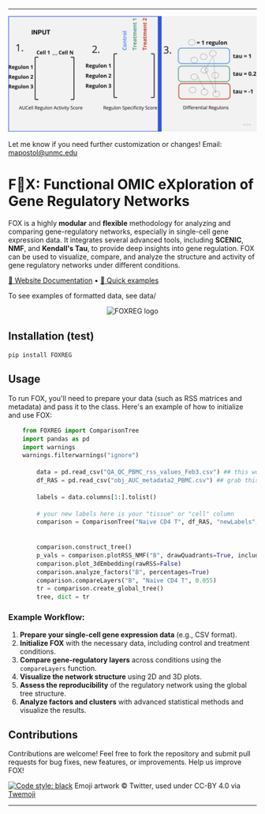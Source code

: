 
---
![alt text](docs/image_cover.jpg)

Let me know if you need further customization or changes! Email: mapostol@unmc.edu

# F🦊X: **F**unctional OMIC  e**X**ploration of Gene Regulatory Networks

FOX is a highly **modular** and **flexible** methodology for analyzing and comparing gene-regulatory networks, especially in single-cell gene expression data. It integrates several advanced tools, including **SCENIC**, **NMF**, and **Kendall's Tau**, to provide deep insights into gene regulation. FOX can be used to visualize, compare, and analyze the structure and activity of gene regulatory networks under different conditions.

[📘 Website Documentation](https://howard-fox-lab.github.io/FOX-Functional-OMIC-eXploration/) • [🦊 Quick examples](https://howard-fox-lab.github.io/FOX-Functional-OMIC-eXploration/Test_group.html) 

To see examples of formatted data, see data/

<p align="center">
  <img src="https://em-content.zobj.net/source/twitter/376/fox_1f98a.png" width="100" alt="FOXREG logo"/>
</p>

## Installation (test)

	pip install FOXREG


## Usage

To run FOX, you'll need to prepare your data (such as RSS matrices and metadata) and pass it to the class. Here's an example of how to initialize and use FOX:

```python
	from FOXREG import ComparisonTree
	import pandas as pd
	import warnings
	warnings.filterwarnings("ignore")

        data = pd.read_csv("QA_QC_PBMC_rss_values_Feb3.csv") ## this would be one comparison (RSS)
        df_RAS = pd.read_csv("obj_AUC_metadata2_PBMC.csv") ## grab this from your SCENIC stuff, include ALL METADATA AUC AND cellLabels

        labels = data.columns[1:].tolist()

        # your new labels here is your "tissue" or "cell" column
        comparison = ComparisonTree("Naive CD4 T", df_RAS, "newLabels", data, labels, "Unnamed: 0", "3.5_AUCellThresholds_Info_PVMC_QA_QC.tsv")


        comparison.construct_tree() 
        p_vals = comparison.plotRSS_NMF("B", drawQuadrants=True, include_pvals=True)
        comparison.plot_3dEmbedding(rawRSS=False)
        comparison.analyze_factors("B", percentages=True)
        comparison.compareLayers("B", "Naive CD4 T", 0.055)
        tr = comparison.create_global_tree()
        tree, dict = tr

```


### Example Workflow:
1. **Prepare your single-cell gene expression data** (e.g., CSV format).
2. **Initialize FOX** with the necessary data, including control and treatment conditions.
3. **Compare gene-regulatory layers** across conditions using the `compareLayers` function.
4. **Visualize the network structure** using 2D and 3D plots.
5. **Assess the reproducibility** of the regulatory network using the global tree structure.
6. **Analyze factors and clusters** with advanced statistical methods and visualize the results.

## Contributions

Contributions are welcome! Feel free to fork the repository and submit pull requests for bug fixes, new features, or improvements. Help us improve FOX!

[![Code style: black](https://img.shields.io/badge/code%20style-black-000000.svg)](https://github.com/psf/black)
Emoji artwork © Twitter, used under CC-BY 4.0 via [Twemoji](https://twemoji.twitter.com/)

---


